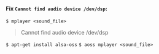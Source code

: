 #### Fix `Cannot find audio device /dev/dsp`:

`$ mplayer <sound_file>`
> Cannot find audio device /dev/dsp

`$ apt-get install alsa-oss`
`$ aoss mplayer <sound_file>`
